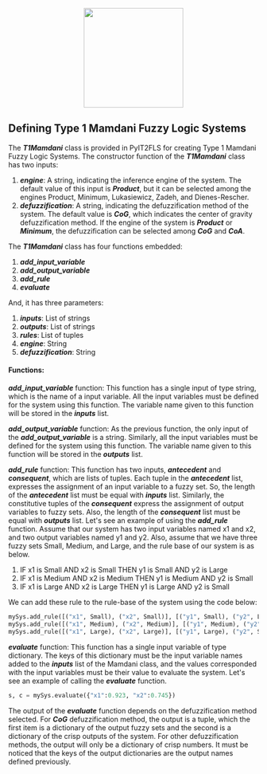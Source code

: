 <p align="center"><img src="https://raw.githubusercontent.com/Haghrah/PyIT2FLS/master/PyIT2FLS_icon.png" width="200"/></p>

## Defining Type 1 Mamdani Fuzzy Logic Systems
The **_T1Mamdani_** class is provided in PyIT2FLS for creating Type 1 Mamdani Fuzzy Logic Systems. The constructor function of the **_T1Mamdani_** class has two inputs:

1. **_engine_**: A string, indicating the inference engine of the system. The default value of this input is **_Product_**, but it can be selected among the engines Product, Minimum, Lukasiewicz, Zadeh, and Dienes-Rescher.
2. **_defuzzification_**: A string, indicating the defuzzification method of the system. The default value is **_CoG_**, which indicates the center of gravity defuzzification method. If the engine of the system is **_Product_** or **_Minimum_**, the defuzzification can be selected among **_CoG_** and **_CoA_**.

The **_T1Mamdani_** class has four functions embedded:

1. **_add_input_variable_**
2. **_add_output_variable_**
3. **_add_rule_**
4. **_evaluate_**

And, it has three parameters:

1. **_inputs_**: List of strings
2. **_outputs_**: List of strings
3. **_rules_**: List of tuples
4. **_engine_**: String
5. **_defuzzification_**: String

#### Functions:

**_add_input_variable_** function: This function has a single input of type string, which is the name of a input variable. All the input variables must be defined for the system using this function. The variable name given to this function will be stored in the **_inputs_** list.

**_add_output_variable_** function: As the previous function, the only input of the **_add_output_variable_** is a string. Similarly, all the input variables must be defined for the system using this function. The variable name given to this function will be stored in the **_outputs_** list.

**_add_rule_** function: This function has two inputs, **_antecedent_** and **_consequent_**, which are lists of tuples. Each tuple in the **_antecedent_** list, expresses the assignment of an input variable to a fuzzy set. So, the length of the **_antecedent_** list must be equal with **_inputs_** list. Similarly, the constitutive tuples of the **_consequent_** express the assignment of output variables to fuzzy sets. Also, the length of the **_consequent_** list must be equal with **_outputs_** list. Let's see an example of using the **_add_rule_** function. Assume that our system has two input variables named x1 and x2, and two output variables named y1 and y2. Also, assume that we have three fuzzy sets Small, Medium, and Large, and the rule base of our system is as below.

1. IF x1 is Small AND x2 is Small THEN y1 is Small AND y2 is Large
2. IF x1 is Medium AND x2 is Medium THEN y1 is Medium AND y2 is Small
3. IF x1 is Large AND x2 is Large THEN y1 is Large AND y2 is Small

We can add these rule to the rule-base of the system using the code below:

```python
mySys.add_rule([("x1", Small), ("x2", Small)], [("y1", Small), ("y2", Large)])
mySys.add_rule([("x1", Medium), ("x2", Medium)], [("y1", Medium), ("y2", Small)])
mySys.add_rule([("x1", Large), ("x2", Large)], [("y1", Large), ("y2", Small)])
```

**_evaluate_** function: This function has a single input variable of type dictionary. The keys of this dictionary must be the input variable names added to the **_inputs_** list of the Mamdani class, and the values corresponded with the input variables must be their value to evaluate the system. Let's see an example of calling the **_evaluate_** function.

```python
s, c = mySys.evaluate({"x1":0.923, "x2":0.745})
```

The output of the **_evaluate_** function depends on the defuzzification method selected. For **_CoG_** defuzzification method, the output is a tuple, which the first item is a dictionary of the output fuzzy sets and the second is a dictionary of the crisp outputs of the system. For other defuzzification methods, the output will only be a dictionary of crisp numbers. It must be noticed that the keys of the output dictionaries are the output names defined previously.




